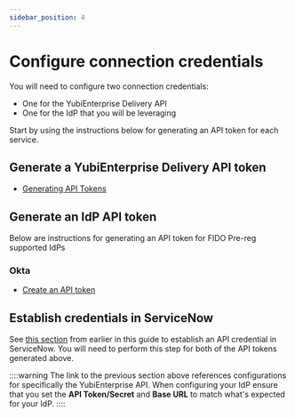 ```yaml
---
sidebar_position: 4
---
```


# Configure connection credentials

You will need to configure two connection credentials:

- One for the YubiEnterprise Delivery API
- One for the IdP that you will be leveraging

Start by using the instructions below for generating an API token for each service.

## Generate a YubiEnterprise Delivery API token

- [Generating API Tokens](https://console.yubico.com/help/api-best-practices-faq.html#generating-api-tokens)

## Generate an IdP API token

Below are instructions for generating an API token for FIDO Pre-reg supported IdPs

### Okta

- [Create an API token](https://developer.okta.com/docs/guides/create-an-api-token/main/)

## Establish credentials in ServiceNow

See [this section](/yed-spoke-example/docs/connections) from earlier in this guide to establish an API credential in ServiceNow. You will need to perform this step for both of the API tokens generated above.

::::warning
The link to the previous section above references configurations for specifically the YubiEnterprise API. When configuring your IdP ensure that you set the **API Token/Secret** and **Base URL** to match what's expected for your IdP.
::::
